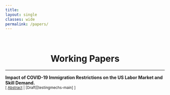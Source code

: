```yaml
---
title: 
layout: single
classes: wide
permalink: /papers/
---
```

<br/> 

<!-- Google Tag Manager (noscript) -->
<noscript><iframe src="https://www.googletagmanager.com/ns.html?id=GTM-PNS829G"
height="0" width="0" style="display:none;visibility:hidden"></iframe></noscript>
<!-- End Google Tag Manager (noscript) -->

# <center> Working Papers </center>
- - -

**Impact of COVID-19 Immigration Restrictions on the US Labor Market and Skill Demand.** <br/>
<small>[ <a href="#/" onclick="visib('testingmechs')">Abstract</a> | [Draft][testingmechs-main] ] </small>

<div id="testingmechs" style="display: none; text-align: justify; line-height: 1.2" ><small>

 Immigrants constitute an increasingly significant portion of the U.S. population and workforce. By March 2019, approximately 39 million foreign-born working-age individuals were in the U.S., making up 18.4 percent of the working-age population. The COVID-19 pandemic and subsequent border closures and immigration ban reversed this trend, reducing the number of working-age foreign-born individuals by over 2 million in 2020 compared to pre-pandemic projections. This paper explores the impact of COVID-19  border closures and immigration restrictions on U.S. labor markets. Using data from the monthly Current Population Survey (CPS) and Burning Glass's (BG) online job postings, our methodology employs panel regression, difference-in-differences (DiD), and an event-study design, leveraging both the geographic and temporal variation in the foreign-born share before and after immigration restrictions. I analyze changes in the immigrant demographics by education, gender, region, and occupation, as well as the effects on native employment, wage growth, and employers' skill demand. I find that the drop in immigration increased native employment and decreased foreign-born employment, suggesting a substitution effect and leading to disproportionate wage growth. This overall substitution effect contrasts with the within-occupation findings, where immigration restrictions reduce native employment. Additionally, immigrant shortages accelerated firms' adoption of new technologies and automation over time, significantly altering skill requirements in affected regions and occupations.


**COVID-19 Pandemic and Changes in Employer Skill Requirements: Evidence from the US.** <br/>
<small>[ <a href="#/" onclick="visib('testingmechs')">Abstract</a> | [Draft][testingmechs-main] ] </small>

<div id="testingmechs" style="display: none; text-align: justify; line-height: 1.2" ><small>

Using online job vacancy data, I study how the dramatic local employment shock due to the pandemic changed labor demand and how the COVID-19 pandemic differs from the impact of the Great Recession on the labor market. I find that the downskilling of education and experience requirements during the pandemic sharply contrasts with persistent upskilling after the Great Recession. The downskilling effects are more prevalent in industries with traded products and routine-manual jobs such as healthcare, logistics, retail, and construction. Labor shortages promote job automation and downskilling, and firms' adoption of new technologies and workers' acquisition of new skills are concentrated on practical skills such as Business Systems, Data Analysis, Specialized Software, ML/AI, not education degrees, during the pandemic. 


**U.S. Exports, Imports, and Internal Migration: A Balanced View of China Syndrome.** <br/>
<small>[ <a href="#/" onclick="visib('testingmechs')">Abstract</a> | [Draft][testingmechs-main] ] </small>

<div id="testingmechs" style="display: none; text-align: justify; line-height: 1.2" ><small>

This paper revisits previous findings and examines whether the trade exposure to increased import competition has a significant impact on the local labor markets. The previous literature showed that higher imports from China cause higher unemployment, reduced wages, the relative reduction in population growth in the U.S. local labor markets, where the import competitive manufacturing industry resides. I repeat the specification of Autor et al. (2013) and Greenland et al. (2019), but I extend the period from 1990-2007 to 1990-2010 and incorporate alternative measures of trade exposure for U.S. commuting zones. The coefficient on manufacturing employment in the working-age population of the Chinese comparative advantage model is -0.305, which is less than half (43%) of the gross Chinese imports model. Although trade exposure reduces manufacturing employment, in models using net Chinese exports per worker or exposure to final goods and intermediate inputs, trade exposure was found to have a statistically significant positive effect on average manufacturing wages. When controlling preexisting population trends, the coefficient on trade exposures for CZ population adjustments using domestic plus international exposure to Chinese exports and the coefficient of the model using change in comparative advantage China-US are reduced to 57% and 28% of that in the model using Chinese imports per worker, respectively. In both IPUMS data and Census data, I find significant reductions in population growth of working-age individuals and of the young.

# <center> Work in Progress </center>

**The effects of the US-China tariff war on U.S. Firms Skill Demand.**



# <center> KITA IIT Working Papers </center>
**Will Foreign Direct Investment Accelerate the Economic Integration of East Asia?**
An Analysis of the Changing Trade Structure in East Asia Due to Increasing FDI and Economic Effects Thereof
<br/>
<small>[ <a href="#/" onclick="visib('act10')">Contents</a> | [Draft][act10-draft] ] </small>
<div id="act10" style="display: none; text-align: justify; line-height: 1.2" ><small>
I. Importance of East Asia in FDI
II. Causes of Increase in FDI in East Asia
III. FDI Trends in East Asia by State, Sector,and Investment Type
IV. Economic Effects of FDI in East Asia
V. Conclusion and Implications
</small><br><br/></div>
[act10-draft]:{{ site.baseurl }}{% link assets/files/IIT Working Paper 15-01.pdf %}


**Intra-Regional Trade in East Asia**
Need to Overcome Excessive Concentration on Intermediate Goods and External Dependency
<br/>
<small>[ <a href="#/" onclick="visib('act10')">Contents</a> | [Draft][act10-draft] ] </small>
<div id="act10" style="display: none; text-align: justify; line-height: 1.2" ><small>
I. Currents in the Process of Economic Integration of East Asia
II. Research Method
III. Intra-Regional Trade Share (IRTS) Analysis
IV. Intra-Regional Trade Intensity Index (IRTII) Analysis
V. Regional Trade Introversion Index (RTII) Analysis
VI. Conclusions
</small><br><br/></div>
[act10-draft]:{{ site.baseurl }}{% link assets/files/IIT Working Paper 14-02.pdf %}
